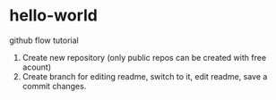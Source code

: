 # hello-world
github flow tutorial
  1. Create new repository (only public repos can be created with free acount)
  2. Create branch for editing readme, switch to it, edit readme, save a commit changes.
